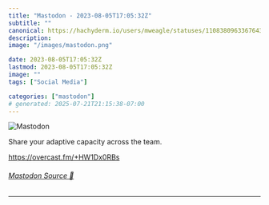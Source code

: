 ```yaml
---
title: "Mastodon - 2023-08-05T17:05:32Z"
subtitle: ""
canonical: https://hachyderm.io/users/mweagle/statuses/110838096336764389
description:
image: "/images/mastodon.png"

date: 2023-08-05T17:05:32Z
lastmod: 2023-08-05T17:05:32Z
image: ""
tags: ["Social Media"]

categories: ["mastodon"]
# generated: 2025-07-21T21:15:38-07:00
---
```

![Mastodon](/images/mastodon.png)

<p>Share your adaptive capacity across the team. </p><p><a href="https://overcast.fm/+HW1Dx0RBs" target="_blank" rel="nofollow noopener noreferrer" translate="no"><span class="invisible">https://</span><span class="">overcast.fm/+HW1Dx0RBs</span><span class="invisible"></span></a></p>


###### [Mastodon Source 🐘](https://hachyderm.io/@mweagle/110838096336764389)

___
